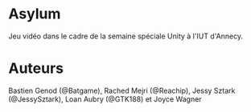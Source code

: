 # Asylum

Jeu vidéo dans le cadre de la semaine spéciale Unity à l'IUT d'Annecy.

# Auteurs

Bastien Genod (@Batgame), Rached Mejri (@Reachip), Jessy Sztark (@JessySztark), Loan Aubry (@GTK188) et Joyce Wagner
